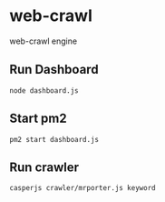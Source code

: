 # web-crawl
web-crawl engine


## Run Dashboard
`node dashboard.js`

## Start pm2
`pm2 start dashboard.js`

## Run crawler
`casperjs crawler/mrporter.js keyword`
